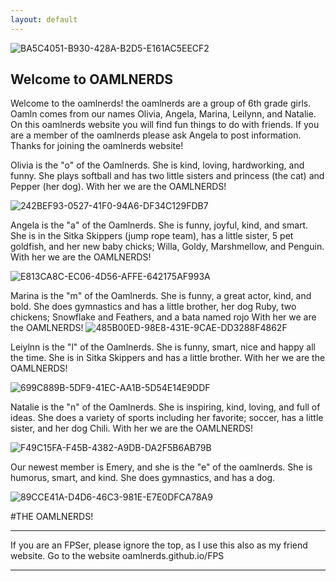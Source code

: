 ```yaml
---
layout: default
---
```


![BA5C4051-B930-428A-B2D5-E161AC5EECF2](https://user-images.githubusercontent.com/48270916/81028315-4a555400-8e2d-11ea-8db7-9cbd50380c14.png)


## Welcome to OAMLNERDS
Welcome to the oamlnerds! the oamlnerds are a group of 6th grade girls. Oamln comes from our names Olivia, Angela, Marina, Leilynn, and Natalie.
On this oamlnerds website you will find fun things to do with friends. If you are a member of the oamlnerds please ask Angela to post information. Thanks for joining the oamlnerds website!


Olivia is the "o" of the Oamlnerds. She is kind, loving, hardworking, and funny. She plays softball and has two little sisters and princess (the cat) and Pepper (her dog). With her we are the OAMLNERDS!


![242BEF93-0527-41F0-94A6-DF34C129FDB7](https://user-images.githubusercontent.com/48270916/80935334-9d210400-8d78-11ea-97d2-6d069b8fdd4e.jpeg)


Angela is the "a" of the Oamlnerds. She is funny, joyful, kind, and smart. She is in the Sitka Skippers (jump rope team), has a little sister, 5 pet goldfish, and her new baby chicks; Willa, Goldy, Marshmellow, and Penguin. With her we are the OAMLNERDS!

![E813CA8C-EC06-4D56-AFFE-642175AF993A](https://user-images.githubusercontent.com/48270916/80925539-0b47d580-8d3d-11ea-90e0-d00ef520e3a6.jpeg)


Marina is the "m" of the Oamlnerds. She is funny, a great actor, kind, and bold. She does gymnastics and has a little brother, her dog Ruby, two chickens; Snowflake and Feathers, and a bata named rojo  With her we are the OAMLNERDS!
![485B00ED-98E8-431E-9CAE-DD3288F4862F](https://user-images.githubusercontent.com/48270916/81034023-336d2c80-8e42-11ea-9c6c-79866c20f523.png)


Leiylnn is the "l" of the Oamlnerds. She is funny, smart, nice and happy all the time. She is in Sitka Skippers and has a little brother. With her we are the OAMLNERDS!

![699C889B-5DF9-41EC-AA1B-5D54E14E9DDF](https://user-images.githubusercontent.com/48270916/80925867-e2750f80-8d3f-11ea-87fd-df86f3da1c6c.jpeg)


Natalie is the "n" of the Oamlnerds. She is inspiring, kind, loving, and full of ideas. She does a variety of sports including her favorite; soccer, has a little sister, and her dog Chili. With her we are the OAMLNERDS!

![F49C15FA-F45B-4382-A9DB-DA2F5B6AB79B](https://user-images.githubusercontent.com/48270916/80935479-49fb8100-8d79-11ea-9a91-2e2051113a53.jpeg)


Our newest member is Emery, and she is the "e" of the oamlnerds. She is humorus, smart, and kind. She does gymnastics, and has a dog.

![89CCE41A-D4D6-46C3-981E-E7E0DFCA78A9](https://user-images.githubusercontent.com/48270916/81034186-c7d78f00-8e42-11ea-8ae9-dd9161b6eb8a.jpeg)


#THE OAMLNERDS!

* * *
If you are an FPSer, please ignore the top, as I use this also as my friend website. Go to the website oamlnerds.github.io/FPS

* * *


